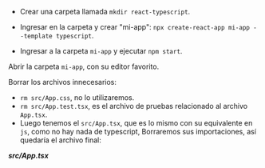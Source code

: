 - Crear una carpeta llamada `mkdir react-typescript`.

- Ingresar en la carpeta y crear "mi-app": `npx create-react-app mi-app --template typescript`.

- Ingresar a la carpeta `mi-app` y ejecutar `npm start`.

Abrir la carpeta `mi-app`, con su editor favorito.

Borrar los archivos innecesarios:

- `rm src/App.css`, no lo utilizaremos.
- `rm src/App.test.tsx`, es el archivo de pruebas relacionado al archivo `App.tsx`.
- Luego tenemos el `src/App.tsx`, que es lo mismo con su equivalente en `js`, como no hay nada de typescript, Borraremos sus importaciones, así quedaría el archivo final:

**_src/App.tsx_**

```tsx

```
